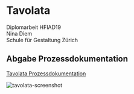 # Tavolata
Diplomarbeit HFIAD19 <br />
Nina Diem <br />
Schule für Gestaltung Zürich

## Abgabe Prozessdokumentation
[Tavolata Prozessdokumentation](https://ninadiem.github.io/tavolata/)

![tavolata-screenshot](https://user-images.githubusercontent.com/49031120/174454883-1584150f-2595-4612-8a32-a47281c4c8d9.png)
